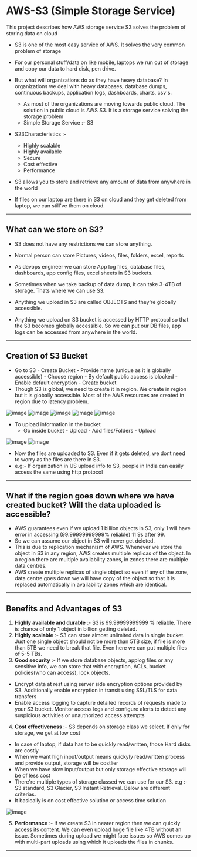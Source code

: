 # AWS-S3 (Simple Storage Service)
This project describes how AWS storage service S3 solves the problem of storing data on cloud

- S3 is one of the most easy service of AWS. It solves the very common problem of storage
- For our personal stuff/data on like mobile, laptops we run out of storage and copy our data to hard disk, pen drive. 

- But what will organizations do as they have heavy database? In organizations we deal with heavy databases, database dumps, continuous backups, application logs, dashboards, charts, csv's.
  - As most of the organizations are moving towards public cloud. The solution in public cloud is AWS S3. It is a storage service solving the storage problem
  - Simple Storage Service :- S3
 
- S23Characteristics :-
  - Highly scalable
  - Highly available
  - Secure
  - Cost effective
  - Performance
 
- S3  allows you to store and retrieve any amount of data from anywhere in the world
- If files on our laptop are there in S3 on cloud and they get deleted from laptop, we can still've them on cloud.

------------------------------------------------------------------------------------------

What can we store on S3?
-
- S3 does not have any restrictions we can store anything.
- Normal person can store Pictures, videos, files, folders, excel, reports
- As devops engineer we can store App log files, database files, dashboards, app config files, excel sheets in S3 buckets.

- Sometimes when we take backup of data dump, it can take 3-4TB of storage. Thats where we can use S3.
- Anything we upload in S3 are called OBJECTS and they're globally accessible.

- Anything we upload on S3 bucket is accessed by HTTP protocol so that the S3 becomes globally accessible. So we can put our DB files, app logs can be accessed from anywhere in the world.

------------------------------------------------------------------------------------------

Creation of S3 Bucket
-
- Go to S3 - Create Bucket - Provide name (unique as it is globally accessible) - Choose region - By default public access is blocked - Enable default encryption - Create bucket
- Though S3 is global, we need to create it in region. We create in region but it is globally accessible. Most of the AWS resources are created in region due to latency problem.

![image](https://github.com/user-attachments/assets/5a42bf36-f0dd-4142-838c-7a494a228a47)
![image](https://github.com/user-attachments/assets/c48f37cd-c036-4c81-99f7-a91f7d204858)
![image](https://github.com/user-attachments/assets/bfd8bbc5-4434-4fc9-b944-7db25a4e49f7)
![image](https://github.com/user-attachments/assets/b1b36c26-4594-45e0-a73d-d86f844c8847)
![image](https://github.com/user-attachments/assets/eb134b6f-68d7-4b63-97b3-9c2d3966b882)

- To upload information in the bucket
  - Go inside bucket - Upload - Add files/Folders - Upload
 
![image](https://github.com/user-attachments/assets/5eb8f22e-0110-4174-a936-e49b7199aa68)
![image](https://github.com/user-attachments/assets/8e5960d2-7d39-4996-929c-62302abd33f5)
  
  - Now the files are uploaded to S3. Even if it gets deleted, we dont need to worry as the files are there in S3.
  - e.g:- If organization in US upload info to S3, people in India can easily access the same using http protocol

------------------------------------------------------------------------------------------

What if the region goes down where we have created bucket? Will the data uploaded is accessible?
-
- AWS guarantees even if we upload 1 billion objects in S3, only 1 will have error in accessing (99.99999999999% reliable) 11 9s after 99.
- So we can assume our object in S3 will never get deleted.
- This is due to replication mechanism of AWS. Whenever we store the object in S3 in any region, AWS creates multiple replicas of the object. In a region there are multiple availability zones, in zones there are multiple data centres. 
- AWS create multiple replicas of single object so even if any of the zone, data centre goes down we will have copy of the object so that it is replaced automatically in availability zones which are identical.

------------------------------------------------------------------------------------------

Benefits and Advantages of S3
-
1. **Highly available and durable** :- S3 is 99.99999999999 % reliable. There is chance of only 1 object in billion getting deleted.
2. **Highly scalable** :- S3 can store almost unlimited data in single bucket. Just one single object should not be more than 5TB size, if file is more than 5TB we need to break that file. Even here we can put multiple files of 5-5 TBs.
3. **Good security** :- If we store database objects, applog files or any sensitive info, we can store that with encryption, ACLs, bucket policies(who can access), lock objects.
  - Encrypt data at rest using server side encryption options provided by S3. Additionally enable encryption in transit using SSL/TLS for data transfers
  - Enable access logging to capture detailed records of requests made to your S3 bucket. Monitor access logs and configure alerts to detect any suspicious activities or unauthorized access attempts
4. **Cost effectiveness** :- S3 depends on storage class we select. If only for storage, we get at low cost
  - In case of laptop, if data has to be quickly read/written, those Hard disks are costly
  - When we want high input/output means quickyly read/written process and provide output, storage will be costlier
  - When we have slow input/output but only storage effective storage will be of less cost
  - There're multiple types of storage classed we can use for our S3. e.g :- S3 standard, S3 Glacier, S3 Instant Retrieval. Below are different criterias.
  - It basically is on cost effective solution or access time solution

![image](https://github.com/user-attachments/assets/d9e31af3-6d5f-42d5-9f91-a2821403285f)

5. **Performance** :- If we create S3 in nearer region then we can quickly access its content. We can even upload huge file like 4TB without an issue. Sometimes during upload we might face issues so AWS comes up with multi-part uploads using which it uploads the files in chunks.

------------------------------------------------------------------------------------------

